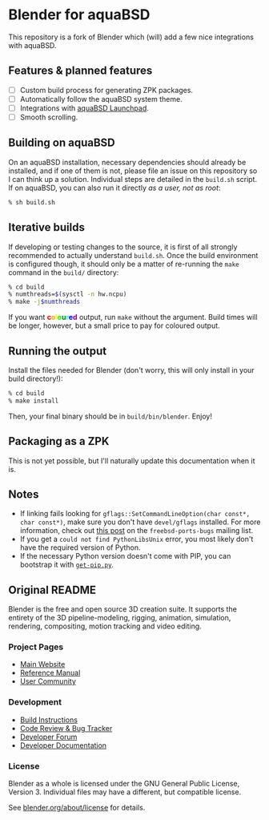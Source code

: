 # Blender for aquaBSD

This repository is a fork of Blender which (will) add a few nice integrations with aquaBSD.

## Features & planned features

- [ ] Custom build process for generating ZPK packages.
- [ ] Automatically follow the aquaBSD system theme.
- [ ] Integrations with [aquaBSD Launchpad](https://github.com/inobulles/aquabsd-launchpad).
- [ ] Smooth scrolling.

## Building on aquaBSD

On an aquaBSD installation, necessary dependencies should already be installed, and if one of them is not, please file an issue on this repository so I can think up a solution.
Individual steps are detailed in the `build.sh` script.
If on aquaBSD, you can also run it directly *as a user, not as root*:

```sh
% sh build.sh
```

## Iterative builds

If developing or testing changes to the source, it is first of all strongly recommended to actually understand `build.sh`.
Once the build environment is configured though, it should only be a matter of re-running the `make` command in the `build/` directory:

```sh
% cd build
% numthreads=$(sysctl -n hw.ncpu)
% make -j$numthreads
```

If you want **<span style="color:red">c</span><span style="color:orange">o</span><span style="color:yellow">l</span><span style="color:lime">o</span><span style="color:green">u</span><span style="color:cyan">r</span><span style="color:blue">e</span><span style="color:purple">d</span>** output, run `make` without the argument.
Build times will be longer, however, but a small price to pay for coloured output.

## Running the output

Install the files needed for Blender (don't worry, this will only install in your build directory!):

```sh
% cd build
% make install
```

Then, your final binary should be in `build/bin/blender`.
Enjoy!

## Packaging as a ZPK

This is not yet possible, but I'll naturally update this documentation when it is.

## Notes

- If linking fails looking for `gflags::SetCommandLineOption(char const*, char const*)`, make sure you don't have `devel/gflags` installed. For more information, check out [this post](https://marc.info/?l=freebsd-ports-bugs&m=152757275115239&w=2) on the `freebsd-ports-bugs` mailing list.
- If you get a `could not find PythonLibsUnix` error, you most likely don't have the required version of Python.
- If the necessary Python version doesn't come with PIP, you can bootstrap it with [`get-pip.py`](https://bootstrap.pypa.io/get-pip.py).

## Original README

Blender is the free and open source 3D creation suite. It supports the entirety of the 3D pipeline-modeling, rigging, animation, simulation, rendering, compositing, motion tracking and video editing.

### Project Pages

- [Main Website](https://www.blender.org/)
- [Reference Manual](https://docs.blender.org/manual/en/latest/index.html)
- [User Community](https://www.blender.org/community/)

### Development

- [Build Instructions](https://wiki.blender.org/wiki/Building_Blender)
- [Code Review & Bug Tracker](https://developer.blender.org/)
- [Developer Forum](https://devtalk.blender.org/)
- [Developer Documentation](https://wiki.blender.org/)

### License

Blender as a whole is licensed under the GNU General Public License, Version 3. Individual files may have a different, but compatible license.

See [blender.org/about/license](https://www.blender.org/about/license) for details.

